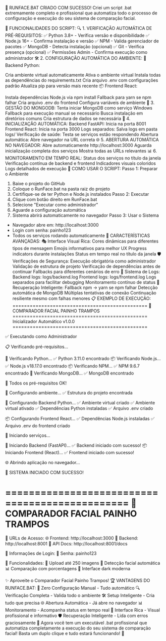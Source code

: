 🎉 RUNFACE.BAT CRIADO COM SUCESSO!
Criei um script .bat extremamente completo e profissional que automatiza todo o processo de configuração e execução do seu sistema de comparação facial.

🚀 FUNCIONALIDADES DO SCRIPT:
🔍 1. VERIFICAÇÃO AUTOMÁTICA DE PRÉ-REQUISITOS:
✅ Python 3.8+ - Verifica versão e disponibilidade
✅ Node.js 16+ - Confirma instalação e versão
✅ NPM - Valida gerenciador de pacotes
✅ MongoDB - Detecta instalação (opcional)
✅ Git - Verifica presença (opcional)
✅ Permissões Admin - Confirma execução como administrador
🛠️ 2. CONFIGURAÇÃO AUTOMÁTICA DO AMBIENTE:
🐍 Backend Python:

Cria ambiente virtual automaticamente
Ativa o ambiente virtual
Instala todas as dependências do requirements.txt
Cria arquivo .env com configurações padrão
Atualiza pip para versão mais recente
📦 Frontend React:

Instala dependências Node.js via npm install
Fallback para yarn se npm falhar
Cria arquivo .env do frontend
Configura variáveis de ambiente
🍃 3. GESTÃO DO MONGODB:
Tenta iniciar MongoDB como serviço Windows
Fallback para execução manual se necessário
Busca instalação em diretórios comuns
Cria estrutura de dados se necessária
🚀 4. INICIALIZAÇÃO AUTOMÁTICA:
Backend FastAPI: Inicia na porta 8001
Frontend React: Inicia na porta 3000
Logs separados: Salva logs em pasta logs/
Verificação de saúde: Testa se serviços estão respondendo
Abertura automática: Abre navegador na URL correta
🌐 5. ABERTURA AUTOMÁTICA NO NAVEGADOR:
Abre automaticamente http://localhost:3000
Aguarda inicialização completa dos serviços
Mostra todas as URLs relevantes
📊 6. MONITORAMENTO EM TEMPO REAL:
Status dos serviços no título da janela
Verificação contínua de backend e frontend
Indicadores visuais coloridos
Logs detalhados de execução
🎯 COMO USAR O SCRIPT:
Passo 1: Preparar o Ambiente
1. Baixe o projeto do GitHub
2. Coloque o RunFace.bat na pasta raiz do projeto
3. Certifique-se de ter Python e Node.js instalados
Passo 2: Executar
1. Clique com botão direito em RunFace.bat
2. Selecione "Executar como administrador"
3. Aguarde a configuração automática
4. Sistema abrirá automaticamente no navegador
Passo 3: Usar o Sistema
- Navegador abre em: http://localhost:3000
- Login com senha: painho123
- Todos os serviços rodando automaticamente
🎨 CARACTERÍSTICAS AVANÇADAS:
🎭 Interface Visual Rica:
Cores dinâmicas para diferentes tipos de mensagem
Emojis informativos para melhor UX
Progress indicators durante instalações
Status em tempo real no título da janela
🛡️ Verificações de Segurança:
Execução obrigatória como administrador
Validação de estrutura de projeto
Verificação de dependências antes de continuar
Fallbacks para diferentes cenários de erro
📝 Sistema de Logs:
Backend logs: logs/backend.log
Frontend logs: logs/frontend.log
Logs separados para facilitar debugging
Monitoramento contínuo de status
🔄 Recuperação Inteligente:
Fallback npm → yarn se npm falhar
Detecção automática de MongoDB
Múltiplas tentativas de conexão
Continuação resiliente mesmo com falhas menores
📋 EXEMPLO DE EXECUÇÃO:
===============================================
    🎯 COMPARADOR FACIAL PAINHO TRAMPOS       
===============================================
    Inicializador Automático v1.0.0           
===============================================

✅ Executando como Administrador

📋 Verificando pré-requisitos...

🐍 Verificando Python...
   ✅ Python 3.11.0 encontrado
📦 Verificando Node.js...
   ✅ Node.js v18.17.0 encontrado
📦 Verificando NPM...
   ✅ NPM 9.6.7 encontrado
🍃 Verificando MongoDB...
   ✅ MongoDB encontrado

🎉 Todos os pré-requisitos OK!

🚀 Configurando ambiente...
✅ Estrutura do projeto encontrada

🐍 Configurando Backend Python...
   ✅ Ambiente virtual criado
   ✅ Ambiente virtual ativado
   ✅ Dependências Python instaladas
   ✅ Arquivo .env criado

📦 Configurando Frontend React...
   ✅ Dependências Node.js instaladas
   ✅ Arquivo .env do frontend criado

🚀 Iniciando serviços...

🐍 Iniciando Backend (FastAPI)...
   ✅ Backend iniciado com sucesso!
📦 Iniciando Frontend (React)...
   ✅ Frontend iniciado com sucesso!

🌐 Abrindo aplicação no navegador...

🎉 SISTEMA INICIADO COM SUCESSO!

===============================================
    🎯 COMPARADOR FACIAL PAINHO TRAMPOS       
===============================================

📍 URLs de Acesso:
   🌐 Frontend: http://localhost:3000
   🔧 Backend:  http://localhost:8001
   📖 API Docs: http://localhost:8001/docs

🔐 Informações de Login:
   👤 Senha: painho123

📂 Funcionalidades:
   📸 Upload até 250 imagens
   🧠 Detecção facial automática
   📊 Comparação com porcentagens
   🎨 Interface dark moderna

✨ Aproveite o Comparador Facial Painho Trampos!
🏆 VANTAGENS DO RUNFACE.BAT:
🚀 Zero Configuração Manual - Tudo automático
🔍 Verificação Completa - Valida todo o ambiente
🛠️ Setup Inteligente - Cria tudo que precisa
🌐 Abertura Automática - Já abre no navegador
📊 Monitoramento - Acompanha status em tempo real
🎨 Interface Rica - Visual profissional e informativo
🛡️ Recuperação Inteligente - Lida com erros graciosamente
🎉 Agora você tem um executável .bat profissional que automatiza completamente a execução do seu sistema de comparação facial! Basta um duplo clique e tudo estará funcionando! 🚀
